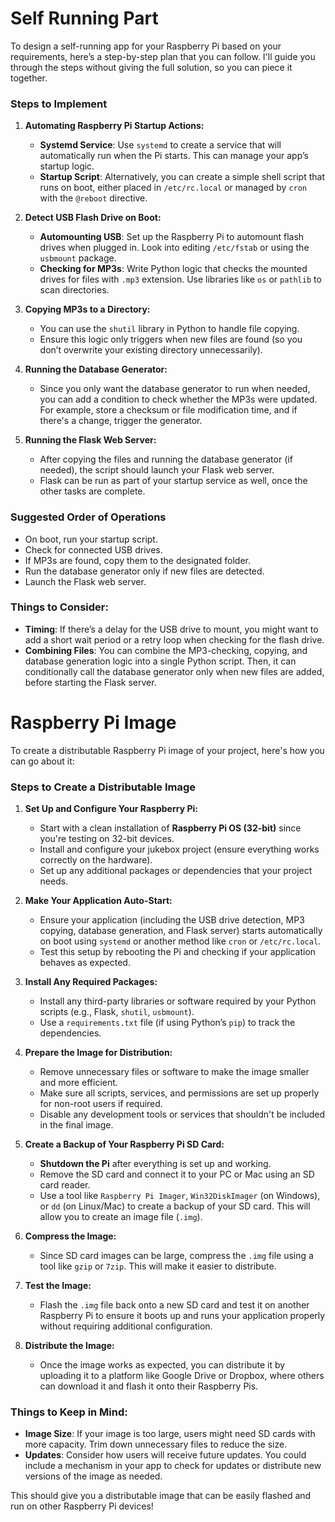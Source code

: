 # Self Running Part

To design a self-running app for your Raspberry Pi based on your requirements, here’s a step-by-step plan that you can follow. I'll guide you through the steps without giving the full solution, so you can piece it together.

### Steps to Implement

1. **Automating Raspberry Pi Startup Actions:**
   - **Systemd Service**: Use `systemd` to create a service that will automatically run when the Pi starts. This can manage your app’s startup logic.
   - **Startup Script**: Alternatively, you can create a simple shell script that runs on boot, either placed in `/etc/rc.local` or managed by `cron` with the `@reboot` directive.

2. **Detect USB Flash Drive on Boot:**
   - **Automounting USB**: Set up the Raspberry Pi to automount flash drives when plugged in. Look into editing `/etc/fstab` or using the `usbmount` package.
   - **Checking for MP3s**: Write Python logic that checks the mounted drives for files with `.mp3` extension. Use libraries like `os` or `pathlib` to scan directories.

3. **Copying MP3s to a Directory:**
   - You can use the `shutil` library in Python to handle file copying.
   - Ensure this logic only triggers when new files are found (so you don’t overwrite your existing directory unnecessarily).

4. **Running the Database Generator:**
   - Since you only want the database generator to run when needed, you can add a condition to check whether the MP3s were updated. For example, store a checksum or file modification time, and if there's a change, trigger the generator.

5. **Running the Flask Web Server:**
   - After copying the files and running the database generator (if needed), the script should launch your Flask web server.
   - Flask can be run as part of your startup service as well, once the other tasks are complete.

### Suggested Order of Operations
- On boot, run your startup script.
- Check for connected USB drives.
- If MP3s are found, copy them to the designated folder.
- Run the database generator only if new files are detected.
- Launch the Flask web server.

### Things to Consider:
- **Timing**: If there’s a delay for the USB drive to mount, you might want to add a short wait period or a retry loop when checking for the flash drive.
- **Combining Files**: You can combine the MP3-checking, copying, and database generation logic into a single Python script. Then, it can conditionally call the database generator only when new files are added, before starting the Flask server.

# Raspberry Pi Image

To create a distributable Raspberry Pi image of your project, here's how you can go about it:

### Steps to Create a Distributable Image

1. **Set Up and Configure Your Raspberry Pi:**
   - Start with a clean installation of **Raspberry Pi OS (32-bit)** since you're testing on 32-bit devices.
   - Install and configure your jukebox project (ensure everything works correctly on the hardware).
   - Set up any additional packages or dependencies that your project needs.

2. **Make Your Application Auto-Start:**
   - Ensure your application (including the USB drive detection, MP3 copying, database generation, and Flask server) starts automatically on boot using `systemd` or another method like `cron` or `/etc/rc.local`.
   - Test this setup by rebooting the Pi and checking if your application behaves as expected.

3. **Install Any Required Packages:**
   - Install any third-party libraries or software required by your Python scripts (e.g., Flask, `shutil`, `usbmount`).
   - Use a `requirements.txt` file (if using Python’s `pip`) to track the dependencies.

4. **Prepare the Image for Distribution:**
   - Remove unnecessary files or software to make the image smaller and more efficient.
   - Make sure all scripts, services, and permissions are set up properly for non-root users if required.
   - Disable any development tools or services that shouldn't be included in the final image.

5. **Create a Backup of Your Raspberry Pi SD Card:**
   - **Shutdown the Pi** after everything is set up and working.
   - Remove the SD card and connect it to your PC or Mac using an SD card reader.
   - Use a tool like `Raspberry Pi Imager`, `Win32DiskImager` (on Windows), or `dd` (on Linux/Mac) to create a backup of your SD card. This will allow you to create an image file (`.img`).

6. **Compress the Image:**
   - Since SD card images can be large, compress the `.img` file using a tool like `gzip` or `7zip`. This will make it easier to distribute.

7. **Test the Image:**
   - Flash the `.img` file back onto a new SD card and test it on another Raspberry Pi to ensure it boots up and runs your application properly without requiring additional configuration.
   
8. **Distribute the Image:**
   - Once the image works as expected, you can distribute it by uploading it to a platform like Google Drive or Dropbox, where others can download it and flash it onto their Raspberry Pis.
   
### Things to Keep in Mind:
- **Image Size**: If your image is too large, users might need SD cards with more capacity. Trim down unnecessary files to reduce the size.
- **Updates**: Consider how users will receive future updates. You could include a mechanism in your app to check for updates or distribute new versions of the image as needed.

This should give you a distributable image that can be easily flashed and run on other Raspberry Pi devices!